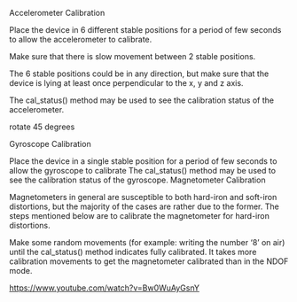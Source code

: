 Accelerometer Calibration

Place the device in 6 different stable positions for a period of few seconds to allow the accelerometer to calibrate.

Make sure that there is slow movement between 2 stable positions.

The 6 stable positions could be in any direction, but make sure that the device is lying at least once perpendicular to the x, y and z axis.

The cal_status() method may be used to see the calibration status of the accelerometer.

rotate 45 degrees

Gyroscope Calibration

Place the device in a single stable position for a period of few seconds to allow the gyroscope to calibrate
The cal_status() method may be used to see the calibration status of the gyroscope.
Magnetometer Calibration

Magnetometers in general are susceptible to both hard-iron and soft-iron distortions, but the majority of the cases are rather due to the former. The steps mentioned below are to calibrate the magnetometer for hard-iron distortions.

Make some random movements (for example: writing the number ‘8’ on air) until the cal_status() method indicates fully calibrated.
It takes more calibration movements to get the magnetometer calibrated than in the NDOF mode.


https://www.youtube.com/watch?v=Bw0WuAyGsnY